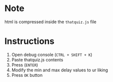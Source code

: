 # Note
html is compressed inside the `thatquiz.js` file

# Instructions

1. Open debug console (`CTRL + SHIFT + K`)
2. Paste thatquiz.js contents
3. Press (`ENTER`)
4. Modify the min and max delay values to ur liking
5. Press `OK` button